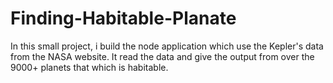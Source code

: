 # Finding-Habitable-Planate
In this small project, i build the node application which use the Kepler's data from the NASA website. It read the data and give the output from over the 9000+ planets that which is habitable.  

